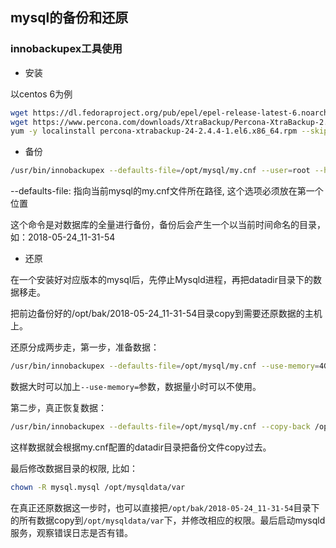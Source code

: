 ## mysql的备份和还原


### innobackupex工具使用

- 安装

以centos 6为例 

```sh
wget https://dl.fedoraproject.org/pub/epel/epel-release-latest-6.noarch.rpm && rpm -ivh epel-release-latest-6.noarch.rpm
wget https://www.percona.com/downloads/XtraBackup/Percona-XtraBackup-2.4.4/binary/redhat/6/x86_64/percona-xtrabackup-24-2.4.4-1.el6.x86_64.rpm 
yum -y localinstall percona-xtrabackup-24-2.4.4-1.el6.x86_64.rpm --skip-broken
```


- 备份

```sh
/usr/bin/innobackupex --defaults-file=/opt/mysql/my.cnf --user=root --host=127.0.0.1  --port=3306 --socket=/opt/mysql/tmp/mysql.sock --password="XXXX"  /opt/bak

```

--defaults-file:  指向当前mysql的my.cnf文件所在路径, 这个选项必须放在第一个位置

这个命令是对数据库的全量进行备份，备份后会产生一个以当前时间命名的目录，如：2018-05-24_11-31-54




- 还原

在一个安装好对应版本的mysql后，先停止Mysqld进程，再把datadir目录下的数据移走。

把前边备份好的/opt/bak/2018-05-24_11-31-54目录copy到需要还原数据的主机上。

还原分成两步走，第一步，准备数据：


```sh
/usr/bin/innobackupex --defaults-file=/opt/mysql/my.cnf --use-memory=4G --apply-log /opt/bak/2018-05-24_11-31-54

```

数据大时可以加上`--use-memory=`参数，数据量小时可以不使用。


第二步，真正恢复数据：


```sh
/usr/bin/innobackupex --defaults-file=/opt/mysql/my.cnf --copy-back /opt/bak/2018-05-24_11-31-54
```

这样数据就会根据my.cnf配置的datadir目录把备份文件copy过去。

最后修改数据目录的权限, 比如：

```sh
chown -R mysql.mysql /opt/mysqldata/var
```


在真正还原数据这一步时，也可以直接把`/opt/bak/2018-05-24_11-31-54`目录下的所有数据copy到`/opt/mysqldata/var`下，并修改相应的权限。最后启动mysqld服务，观察错误日志是否有错。


